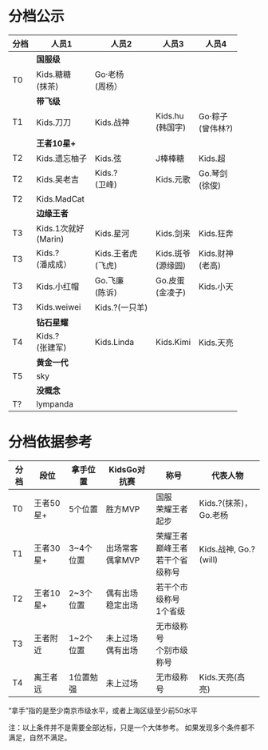 # 分档公示


|分档|人员1|人员2|人员3|人员4|
|----|----|----|----|----|
||**国服级**|||||
|T0|Kids.糖糖<br>(抹茶)| Go·老杨<br>(周杨）||||
||**带飞级**||||
|T1|Kids.刀刀|Kids.战神|Kids.hu<br>(韩国字)|Go·粽子<br>(曾伟林?)|
||**王者10星+**||||
|T2|Kids.遗忘柚子|Kids.弦|J棒棒糖|Kids.超|
|T2|Kids.吴老吉|Kids.?<br>(卫峰)|Kids.元歌|Go.琴剑<br>(徐俊)|
|T2|Kids.MadCat||||
||**边缘王者**|||
|T3|Kids.1次就好<br>(Marin)|Kids.星河|Kids.剑来|Kids.狂奔|
|T3|Kids.?<br>(潘成成）|Kids.王者虎<br>(飞虎)|Kids.斑爷<br>(源缘圆)|Kids.财神<br>(老高)|
|T3|Kids.小红帽|Go.飞廉<br>(陈诉)|Go.皮蛋<br>(金凌子)|Kids.小天|
|T3|Kids.weiwei|Kids.?(一只羊)|||
||**钻石星耀**||||
|T4|Kids.?<br>(张建军)|Kids.Linda|Kids.Kimi|Kids.天亮|
||**黄金一代**||||
|T5|sky||||
||**没概念**||||
|T?|lympanda|||


# 分档依据参考
|分档|段位|拿手位置|KidsGo对抗赛|称号|代表人物
|----|----|----|----|----|---|
|T0  |王者50星+|5个位置|胜方MVP | 国服<br>荣耀王者起步 | Kids.?(抹茶)，Go.老杨 |
|T1  |王者30星+|3~4个位置|出场常客<br>偶拿MVP | 荣耀王者<br>巅峰王者<br>若干个省级称号 | Kids.战神, Go.? (will) | 
|T2  |王者10星+|2~3个位置|偶有出场<br>稳定出场 | 若干个市级称号<br>1个省级 | | 
|T3  |王者附近 |1~2个位置|未上过场<br>偶有出场 | 无市级称号<br>个别市级称号 | |
|T4  |离王者远 |1位置勉强|未上过场<br> | 无市级称号 | Kids.天亮(高亮) |

“拿手”指的是至少南京市级水平，或者上海区级至少前50水平

注：以上条件并不是需要全部达标，只是一个大体参考。 如果发现多个条件都不满足，自然不满足。
